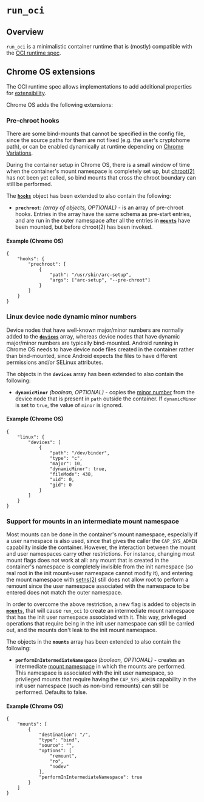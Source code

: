 # `run_oci`

## Overview

`run_oci` is a minimalistic container runtime that is (mostly) compatible with
the [OCI runtime spec](https://github.com/opencontainers/runtime-spec).

## Chrome OS extensions

The OCI runtime spec allows implementations to add additional properties for
[extensibility](https://github.com/opencontainers/runtime-spec/blob/master/config.md#extensibility).

Chrome OS adds the following extensions:

### Pre-chroot hooks

There are some bind-mounts that cannot be specified in the config file, since
the source paths for them are not fixed (e.g. the user's cryptohome path), or
can be enabled dynamically at runtime depending on [Chrome
Variations](https://www.google.com/chrome/browser/privacy/whitepaper.html#variations).

During the container setup in Chrome OS, there is a small window of time when
the container's mount namespace is completely set up, but
[chroot(2)](http://man7.org/linux/man-pages/man2/chroot.2.html) has not been yet
called, so bind mounts that cross the chroot boundary can still be performed.

The
[**`hooks`**](https://github.com/opencontainers/runtime-spec/blob/master/config.md#posix-platform-hooks)
object has been extended to also contain the following:

* **`prechroot`**: *(array of objects, OPTIONAL)* - is an array of pre-chroot
  hooks. Entries in the array have the same schema as pre-start entries, and are
  run in the outer namespace after all the entries in [**`mounts`**](https://github.com/opencontainers/runtime-spec/blob/master/config.md#mounts)
  have been mounted, but before chroot(2) has been invoked.

#### Example (Chrome OS)

    {
        "hooks": {
            "prechroot": [
                {
                    "path": "/usr/sbin/arc-setup",
                    "args": ["arc-setup", "--pre-chroot"]
                }
            ]
        }
    }

### Linux device node dynamic minor numbers

Device nodes that have well-known major/minor numbers are normally added to the
[**`devices`**](https://github.com/opencontainers/runtime-spec/blob/master/config-linux.md#devices)
array, whereas device nodes that have dynamic major/minor numbers are typically
bind-mounted. Android running in Chrome OS needs to have device node files
created in the container rather than bind-mounted, since Android expects the
files to have different permissions and/or SELinux attributes.

The objects in the **`devices`** array has been extended to also contain the
following:

* **`dynamicMinor`** *(boolean, OPTIONAL)* - copies the [minor
  number](https://www.kernel.org/doc/Documentation/admin-guide/devices.txt) from
  the device node that is present in `path` outside the container. If
  `dynamicMinor` is set to `true`, the value of `minor` is ignored.

#### Example (Chrome OS)

    {
        "linux": {
            "devices": [
                {
                    "path": "/dev/binder",
                    "type": "c",
                    "major": 10,
                    "dynamicMinor": true,
                    "fileMode": 438,
                    "uid": 0,
                    "gid": 0
                }
            ]
        }
    }

### Support for mounts in an intermediate mount namespace

Most mounts can be done in the container's mount namespace, especially if a user
namespace is also used, since that gives the caller the `CAP_SYS_ADMIN`
capability inside the container. However, the interaction between the mount and
user namespaces carry other restrictions. For instance, changing most mount
flags does not work at all: any mount that is created in the container's
namespace is completely invisible from the init namespace (so real root in the
init mount+user namespace cannot modify it), and entering the mount namespace
with [setns(2)](http://man7.org/linux/man-pages/man2/setns.2.html) still does
not allow root to perform a remount since the user namespace associated with the
namespace to be entered does not match the outer namespace.

In order to overcome the above restriction, a new flag is added to objects in
[**`mounts`**](https://github.com/opencontainers/runtime-spec/blob/master/config.md#mounts),
that will cause `run_oci` to create an intermediate mount namespace that has the
init user namespace associated with it. This way, privileged operations that
require being in the init user namespace can still be carried out, and the
mounts don't leak to the init mount namespace.

The objects in the **`mounts`** array has been extended to also contain the
following:

* **`performInIntermediateNamespace`** *(boolean, OPTIONAL)* - creates an
  intermediate [mount
  namespace](http://man7.org/linux/man-pages/man7/mount_namespaces.7.html) in
  which the mounts are performed. This namespace is associated with the init
  user namespace, so privileged mounts that require having the `CAP_SYS_ADMIN`
  capability in the init user namespace (such as non-bind remounts) can still be
  performed. Defaults to false.

#### Example (Chrome OS)

    {
        "mounts": [
            {
                "destination": "/",
                "type": "bind",
                "source": "",
                "options": [
                    "remount",
                    "ro",
                    "nodev"
                ],
                "performInIntermediateNamespace": true
            }
        ]
    }
